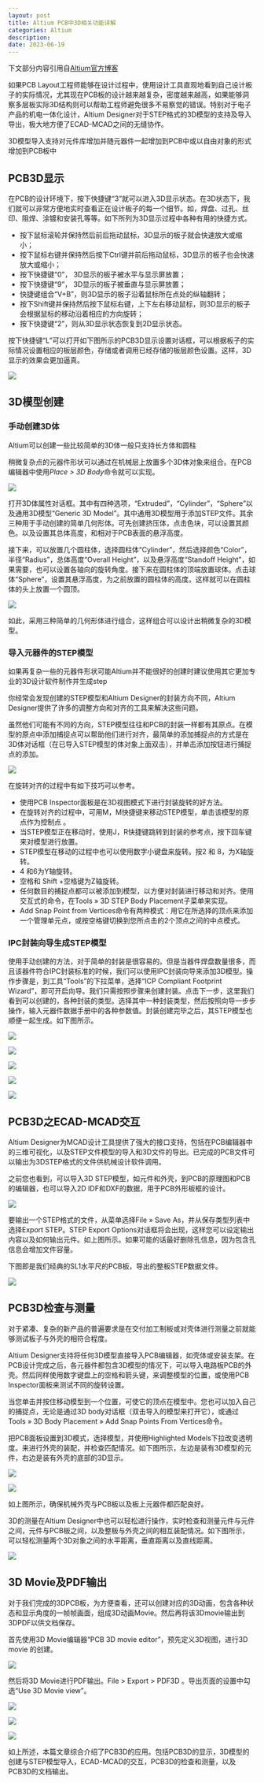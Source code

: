 ```yaml
---
layout: post
title: Altium PCB中3D相关功能详解
categories: Altium
description: 
date: 2023-06-19
---
```


下文部分内容引用自[Altium官方博客](https://www.altium.com.cn/blog/pcb%E4%B8%AD3d%E7%9B%B8%E5%85%B3%E5%8A%9F%E8%83%BD%E8%AF%A6%E8%A7%A3)

如果PCB Layout工程师能够在设计过程中，使用设计工具直观地看到自己设计板子的实际情况，尤其现在PCB板的设计越来越复杂，密度越来越高，如果能够洞察多层板实际3D结构则可以帮助工程师避免很多不易察觉的错误。特别对于电子产品的机电一体化设计，Altium Designer对于STEP格式的3D模型的支持及导入导出，极大地方便了ECAD-MCAD之间的无缝协作。

3D模型导入支持对元件库增加并随元器件一起增加到PCB中或以自由对象的形式增加到PCB板中

## PCB3D显示

在PCB的设计环境下，按下快捷键“3”就可以进入3D显示状态。在3D状态下，我们就可以非常方便地实时查看正在设计板子的每一个细节。如，焊盘、过孔、丝印、阻焊、涂镀和安装孔等等。如下所列为3D显示过程中各种有用的快捷方式。

*   按下鼠标滚轮并保持然后前后拖动鼠标，3D显示的板子就会快速放大或缩小；
*   按下鼠标右键并保持然后按下Ctrl键并前后拖动鼠标，3D显示的板子也会快速放大或缩小；
*   按下快捷键“0”， 3D显示的板子被水平与显示屏放置；
*   按下快捷键“9”， 3D显示的板子被垂直与显示屏放置；
*   快捷键组合“V+B”，则3D显示的板子沿着鼠标所在点处的纵轴翻转；
*   按下Shift键并保持然后按下鼠标右键，上下左右移动鼠标，则3D显示的板子会根据鼠标的移动沿着相应的方向旋转；
*   按下快捷键“2”，则从3D显示状态恢复到2D显示状态。

按下快捷键“L”可以打开如下图所示的PCB3D显示设置对话框，可以根据板子的实际情况设置相应的板层颜色，存储或者调用已经存储的板层颜色设置。这样，3D显示的效果会更加逼真。 

![](http://www.altium.com.cn/blog/sites/cn.blog/files/101605.png)


## 3D模型创建

### 手动创建3D体

Altium可以创建一些比较简单的3D体一般只支持长方体和圆柱

稍微复杂点的元器件形状可以通过在机械层上放置多个3D体对象来组合。在PCB编辑器中使用*Place > 3D Body*命令就可以实现。

![](http://www.altium.com.cn/blog/sites/cn.blog/files/101608.png)

打开3D体属性对话框。其中有四种选项，“Extruded”，“Cylinder”，“Sphere”以及通用3D模型“Generic 3D Model”。其中通用3D模型用于添加STEP文件。其余三种用于手动创建的简单几何形体。可先创建挤压体，点击色块，可以设置其颜色。以及设置其总体高度，和相对于PCB表面的悬浮高度。

接下来，可以放置几个圆柱体，选择圆柱体“Cylinder”，然后选择颜色“Color”，半径“Radius”，总体高度“Overall Height”，以及悬浮高度“Standoff Height”，如果需要，也可以设置各轴向的旋转角度。接下来在圆柱体的顶端放置球体。点击球体“Sphere”，设置其悬浮高度，为之前放置的圆柱体的高度。这样就可以在圆柱体的头上放置一个圆顶。

![](http://www.altium.com.cn/blog/sites/cn.blog/files/101604.png)

如此，采用三种简单的几何形体进行组合，这样组合可以设计出稍微复杂的3D模型。

### 导入元器件的STEP模型

如果再复杂一些的元器件形状可能Altium并不能很好的创建时建议使用其它更加专业的3D设计软件制作并生成step

你经常会发现创建的STEP模型和Altium Designer的封装方向不同，Altium Designer提供了许多的调整方向和对齐的工具来解决这些问题。

虽然他们可能有不同的方向，STEP模型往往和PCB的封装一样都有其原点。在模型的原点中添加捕捉点可以帮助他们进行对齐，最简单的添加捕捉点的方式是在3D体对话框（在已导入STEP模型的体对象上面双击），并单击添加按钮进行捕捉点的添加。

![](http://www.altium.com.cn/blog/sites/cn.blog/files/101617.png)

在旋转对齐的过程中有如下技巧可以参考。

*   使用PCB Inspector面板是在3D视图模式下进行封装旋转的好方法。
*   在旋转对齐的过程中，可用M，M快捷键来移动STEP模型，单击该模型的原点作为控制点 。
*   当STEP模型正在移动时，使用J，R快捷键跳转到封装的参考点，按下回车键来对模型进行放置。
*   STEP模型在移动的过程中也可以使用数字小键盘来旋转。按2 和 8，为X轴旋转。
*   4 和6为Y轴旋转。
*   空格和 Shift +空格键为Z轴旋转。
*   任何数目的捕捉点都可以被添加到模型，以方便对封装进行移动和对齐。使用交互式的命令，在Tools » 3D STEP Body Placement子菜单来实现。
*   Add Snap Point from Vertices命令有两种模式：用它在所选择的顶点来添加一个管理单元点，或按空格键切换到您所点击的2个顶点之间的中点模式。

### IPC封装向导生成STEP模型

使用手动创建的方法，对于简单的封装是很容易的。但是当器件焊盘数量很多，而且该器件符合IPC封装标准的时候，我们可以使用IPC封装向导来添加3D模型。操作步骤是，到工具“Tools”的下拉菜单，选择“ICP Compliant Footprint Wizard”，即可开启向导。我们只需按照步骤来创建封装。点击下一步，这里我们看到可以创建的，各种封装的类型。选择其中一种封装类型，然后按照向导一步步操作，输入元器件数据手册中的各种参数值。封装创建完毕之后，其STEP模型也顺便一起生成。如下图所示。

![](http://www.altium.com.cn/blog/sites/cn.blog/files/101616.png)

![](http://www.altium.com.cn/blog/sites/cn.blog/files/101603.png)

![](http://www.altium.com.cn/blog/sites/cn.blog/files/101610.png)

![](http://www.altium.com.cn/blog/sites/cn.blog/files/101606.png)

![](http://www.altium.com.cn/blog/sites/cn.blog/files/101620.png)

## PCB3D之ECAD-MCAD交互


Altium Designer为MCAD设计工具提供了强大的接口支持，包括在PCB编辑器中的三维可视化，以及STEP文件模型的导入和3D文件的导出。已完成的PCB文件可以输出为3DSTEP格式的文件供机械设计软件调用。

之前您也看到，可以导入3D STEP模型，如元件和外壳，到PCB的原理图和PCB的编辑器，也可以导入2D IDF和DXF的数据，用于PCB外形板框的设计。

![](http://www.altium.com.cn/blog/sites/cn.blog/files/101621.png)

要输出一个STEP格式的文件，从菜单选择File » Save As，并从保存类型列表中选择Export STEP。STEP Export Options对话框将会出现，这样您可以设定输出内容以及如何输出元件。如上图所示。如果可能的话最好删除孔信息，因为包含孔信息会增加文件容量。

下图即是我们经典的SL1水平尺的PCB板，导出的整板STEP数据文件。

![](http://www.altium.com.cn/blog/sites/cn.blog/files/101611.png)

## PCB3D检查与测量


对于紧凑、复杂的新产品的普遍要求是在交付加工制板或对壳体进行测量之前就能够测试板子与外壳的相符合程度。

Altium Designer支持将任何3D模型直接导入PCB编辑器，如壳体或安装支架。在PCB设计完成之后，各元器件都包含3D模型的情况下，可以导入电路板PCB的外壳。然后同样使用数字键盘上的空格和箭头键，来调整模型的位置，或使用PCB Inspector面板来测试不同的旋转设置。

当您单击并按住移动模型到一个位置，可使它的顶点在模型中。您也可以加入自己的捕捉点，无论是通过3D body对话框（双击导入的模型来打开它），或通过Tools » 3D Body Placement » Add Snap Points From Vertices命令。

把PCB面板设置到3D模式，选择模型，并使用Highlighted Models下拉改变透明度。来进行外壳的装配，并检查匹配情况。如下图所示，左边是装有3D模型的元件，右边是装有外壳的底部的3D显示。

![](http://www.altium.com.cn/blog/sites/cn.blog/files/101615.png)

![](http://www.altium.com.cn/blog/sites/cn.blog/files/101609.png)

如上图所示，确保机械外壳与PCB板以及板上元器件都匹配良好。

3D的测量在Altium Designer中也可以轻松进行操作，实时检查和测量元件与元件之间，元件与PCB板之间，以及整板与外壳之间的相互装配情况。如下图所示，可以轻松测量两个3D对象之间的水平距离，垂直距离以及直线距离。

![](http://www.altium.com.cn/blog/sites/cn.blog/files/101618.png)

## 3D Movie及PDF输出


对于我们完成的3DPCB板，为方便查看，还可以创建对应的3D动画，包含各种状态和显示角度的一帧帧画面，组成3D动画Movie。然后再将该3Dmovie输出到3DPDF以供文档保存。

首先使用3D Movie编辑器“PCB 3D movie editor”，预先定义3D视图，进行3D movie 的创建。

![](http://www.altium.com.cn/blog/sites/cn.blog/files/101612.png)

然后将3D Movie进行PDF输出。File > Export > PDF3D 。导出页面的设置中勾选“Use 3D Movie view”。

![](http://www.altium.com.cn/blog/sites/cn.blog/files/101602.png)

![](http://www.altium.com.cn/blog/sites/cn.blog/files/101601.png)

![](http://www.altium.com.cn/blog/sites/cn.blog/files/101614.png)

如上所述，本篇文章综合介绍了PCB3D的应用。包括PCB3D的显示，3D模型的创建与STEP模型导入，ECAD-MCAD的交互，PCB3D的检查和测量，以及PCB3D的文档输出。